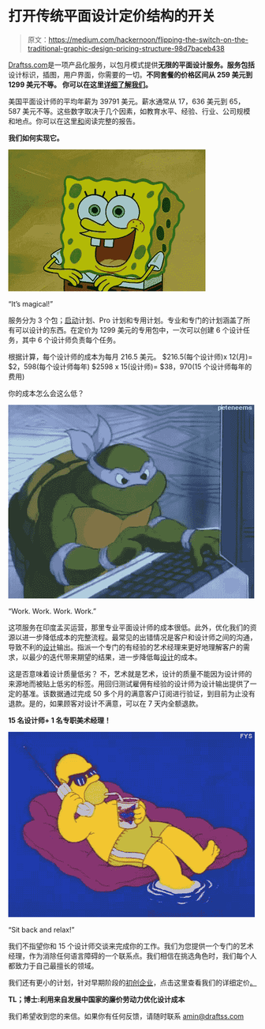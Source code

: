 # 打开传统平面设计定价结构的开关

> 原文：<https://medium.com/hackernoon/flipping-the-switch-on-the-traditional-graphic-design-pricing-structure-98d7baceb438>

[Draftss.com](http://draftss.com)是一项产品化服务，以包月模式提供**无限的平面设计服务。服务包括**设计标识，插图，用户界面，你需要的一切。**不同套餐的价格区间从 259 美元到 1299 美元不等。
你可以在这里[详细了解我们](http://draftss.com/blog/index.php/2018/07/24/graphic-design-on-steroids/)。**

美国平面设计师的平均年薪为 39791 美元。薪水通常从 17，636 美元到 65，587 美元不等。这些数字取决于几个因素，如教育水平、经验、行业、公司规模和地点。你可以在这里[和](https://www.sokanu.com/careers/graphic-designer/salary/)阅读完整的报告。

**我们如何实现它。**

![](img/1a290a65a2e6e333e8cad92b90840af6.png)

“It’s magical!”

服务分为 3 个包；[启动](https://hackernoon.com/tagged/startup)计划、Pro 计划和专用计划。专业和专门的计划涵盖了所有可以设计的东西。在定价为 1299 美元的专用包中，一次可以创建 6 个设计任务，其中 6 个设计师负责每个任务。

根据计算，每个设计师的成本为每月 216.5 美元。
$216.5(每个设计师)x 12(月)= $2，598(每个设计师每年)
$2598 x 15(设计师)= $38，970(15 个设计师每年的费用)

你的成本怎么会这么低？

![](img/bb1b97df4349dbb7dea3302d6288cb88.png)

“Work. Work. Work. Work.”

这项服务在印度孟买运营，那里专业平面设计师的成本很低。此外，优化我们的资源以进一步降低成本的完整流程。最常见的出错情况是客户和设计师之间的沟通，导致不利的[设计](https://hackernoon.com/tagged/design)输出。指派一个专门的有经验的艺术经理来更好地理解客户的需求，以最少的迭代带来期望的结果，进一步降低每[设计](https://hackernoon.com/tagged/design)的成本。

这是否意味着设计质量低劣？
不，艺术就是艺术，设计的质量不能因为设计师的来源地而被贴上低劣的标签。用回归测试雇佣有经验的设计师为设计输出提供了一定的基准。该数据通过完成 50 多个月的满意客户订阅进行验证，到目前为止没有退款。是的，如果顾客对设计不满意，可以在 7 天内全额退款。

**15 名设计师+ 1 名专职美术经理！**

![](img/969541c5b9461492dd1fc0a6757a2c85.png)

“Sit back and relax!”

我们不指望你和 15 个设计师交谈来完成你的工作。我们为您提供一个专门的艺术经理，作为消除任何语言障碍的一个联系点。我们相信在挑选角色时，我们每个人都致力于自己最擅长的领域。

我们还有更小的计划，针对早期阶段的[初创企业](https://hackernoon.com/tagged/startups)，点击这里查看我们的详细定价[。](http://draftss.com#pricing)

**TL；博士:利用来自发展中国家的廉价劳动力优化设计成本**

我们希望收到您的来信。如果你有任何反馈，请随时联系 amin@draftss.com